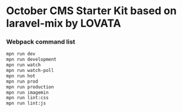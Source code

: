 # October CMS Starter Kit based on laravel-mix by LOVATA

### Webpack command list

```bash
mpn run dev
mpn run development
mpn run watch
mpn run watch-poll
mpn run hot
mpn run prod
mpn run production
mpn run imagemin
mpn run lint:css
mpn run lint:js
```